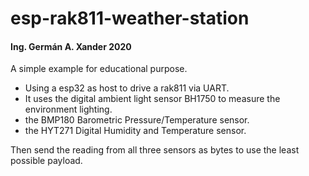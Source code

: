 # esp-rak811-weather-station
#### Ing. Germán A. Xander 2020

A simple example for educational purpose.

* Using a esp32 as host to drive a rak811 via UART.
* It uses the digital ambient light sensor BH1750 to measure the environment lighting.
* the BMP180 Barometric Pressure/Temperature sensor.
* the HYT271 Digital Humidity and Temperature sensor.

Then send the reading from all three sensors as bytes to use the least possible payload.
